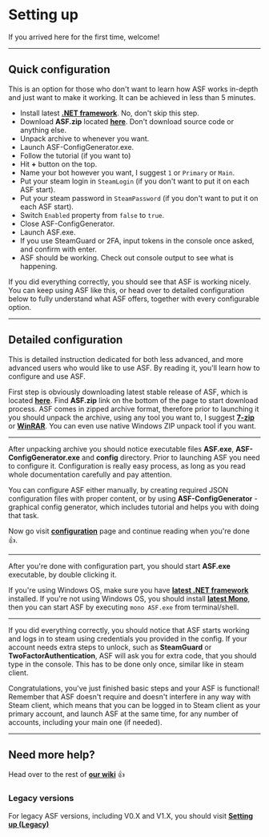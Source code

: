# Setting up

If you arrived here for the first time, welcome!

***

## Quick configuration

This is an option for those who don't want to learn how ASF works in-depth and just want to make it working. It can be achieved in less than 5 minutes.

- Install latest **[.NET framework](https://www.microsoft.com/en-us/download/details.aspx?id=53345)**. No, don't skip this step.
- Download **ASF.zip** located **[here](https://github.com/JustArchi/ArchiSteamFarm/releases/latest)**. Don't download source code or anything else.
- Unpack archive to whenever you want.
- Launch ASF-ConfigGenerator.exe.
- Follow the tutorial (if you want to)
- Hit **+** button on the top.
- Name your bot however you want, I suggest ```1``` or ```Primary``` or ```Main```.
- Put your steam login in ```SteamLogin``` (if you don't want to put it on each ASF start).
- Put your steam password in ```SteamPassword``` (if you don't want to put it on each ASF start).
- Switch ```Enabled``` property from ```false``` to ```true```.
- Close ASF-ConfigGenerator.
- Launch ASF.exe.
- If you use SteamGuard or 2FA, input tokens in the console once asked, and confirm with enter.
- ASF should be working. Check out console output to see what is happening.

If you did everything correctly, you should see that ASF is working nicely. You can keep using ASF like this, or head over to detailed configuration below to fully understand what ASF offers, together with every configurable option.

***

## Detailed configuration

This is detailed instruction dedicated for both less advanced, and more advanced users who would like to use ASF. By reading it, you'll learn how to configure and use ASF.

First step is obviously downloading latest stable release of ASF, which is located **[here](https://github.com/JustArchi/ArchiSteamFarm/releases/latest)**. Find **ASF.zip** link on the bottom of the page to start download process. ASF comes in zipped archive format, therefore prior to launching it you should unpack the archive, using any tool you want to, I suggest **[7-zip](http://www.7-zip.org/)** or **[WinRAR](http://www.win-rar.com/download.html)**. You can even use native Windows ZIP unpack tool if you want.

***

After unpacking archive you should notice executable files **ASF.exe**, **ASF-ConfigGenerator.exe** and **config** directory. Prior to launching ASF you need to configure it. Configuration is really easy process, as long as you read whole documentation carefully and pay attention.

You can configure ASF either manually, by creating required JSON configuration files with proper content, or by using **ASF-ConfigGenerator** - graphical config generator, which includes tutorial and helps you with doing that task.

Now go visit **[configuration](https://github.com/JustArchi/ArchiSteamFarm/wiki/Configuration)** page and continue reading when you're done :+1:.

***

After you're done with configuration part, you should start **ASF.exe** executable, by double clicking it.

If you're using Windows OS, make sure you have **[latest .NET framework](https://www.microsoft.com/en-us/download/details.aspx?id=53345)** installed. If you're not using Windows OS, you should install **[latest Mono](https://github.com/JustArchi/ArchiSteamFarm/wiki/Mono)**, then you can start ASF by executing ```mono ASF.exe``` from terminal/shell.

***

If you did everything correctly, you should notice that ASF starts working and logs in to steam using credentials you provided in the config. If your account needs extra steps to unlock, such as **SteamGuard** or **TwoFactorAuthentication**, ASF will ask you for extra code, that you should type in the console. This has to be done only once, similar like in steam client.

Congratulations, you've just finished basic steps and your ASF is functional! Remember that ASF doesn't require and doesn't interfere in any way with Steam client, which means that you can be logged in to Steam client as your primary account, and launch ASF at the same time, for any number of accounts, including your main one (if needed).

***

## Need more help?

Head over to the rest of **[our wiki](https://github.com/JustArchi/ArchiSteamFarm/wiki)** :+1: 

### Legacy versions

For legacy ASF versions, including V0.X and V1.X, you should visit **[Setting up (Legacy)](https://github.com/JustArchi/ArchiSteamFarm/wiki/Setting-up-(Legacy))**